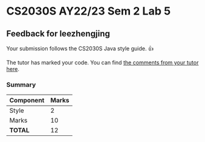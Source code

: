# CS2030S AY22/23 Sem 2 Lab 5
## Feedback for leezhengjing
Your submission follows the CS2030S Java style guide. :+1:

The tutor has marked your code. You can find [the comments from your tutor here](https://www.github.com/nus-cs2030s-2223-s2/lab5-leezhengjing/commit/6ae57ee1fce8f7e4c5ced67f305712c1ffa44c27).
### Summary

| Component | Marks |
|-----------|-------|
| Style | 2 |
| Marks | 10 |
| **TOTAL** | 12 |
